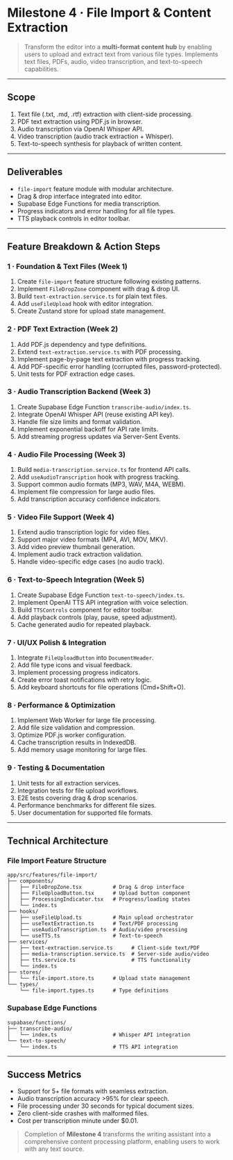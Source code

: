 # Milestone 4 · File Import & Content Extraction

> Transform the editor into a **multi-format content hub** by enabling users to upload and extract text from various file types. Implements text files, PDFs, audio, video transcription, and text-to-speech capabilities.

---

## Scope
1. Text file (.txt, .md, .rtf) extraction with client-side processing.
2. PDF text extraction using PDF.js in browser.
3. Audio transcription via OpenAI Whisper API.
4. Video transcription (audio track extraction + Whisper).
5. Text-to-speech synthesis for playback of written content.

---

## Deliverables
- `file-import` feature module with modular architecture.
- Drag & drop interface integrated into editor.
- Supabase Edge Functions for media transcription.
- Progress indicators and error handling for all file types.
- TTS playback controls in editor toolbar.

---

## Feature Breakdown & Action Steps

### 1 · Foundation & Text Files (Week 1)
1. Create `file-import` feature structure following existing patterns.
2. Implement `FileDropZone` component with drag & drop UI.
3. Build `text-extraction.service.ts` for plain text files.
4. Add `useFileUpload` hook with editor integration.
5. Create Zustand store for upload state management.

### 2 · PDF Text Extraction (Week 2)
1. Add PDF.js dependency and type definitions.
2. Extend `text-extraction.service.ts` with PDF processing.
3. Implement page-by-page text extraction with progress tracking.
4. Add PDF-specific error handling (corrupted files, password-protected).
5. Unit tests for PDF extraction edge cases.

### 3 · Audio Transcription Backend (Week 3)
1. Create Supabase Edge Function `transcribe-audio/index.ts`.
2. Integrate OpenAI Whisper API (reuse existing API key).
3. Handle file size limits and format validation.
4. Implement exponential backoff for API rate limits.
5. Add streaming progress updates via Server-Sent Events.

### 4 · Audio File Processing (Week 3)
1. Build `media-transcription.service.ts` for frontend API calls.
2. Add `useAudioTranscription` hook with progress tracking.
3. Support common audio formats (MP3, WAV, M4A, WEBM).
4. Implement file compression for large audio files.
5. Add transcription accuracy confidence indicators.

### 5 · Video File Support (Week 4)
1. Extend audio transcription logic for video files.
2. Support major video formats (MP4, AVI, MOV, MKV).
3. Add video preview thumbnail generation.
4. Implement audio track extraction validation.
5. Handle video-specific edge cases (no audio track).

### 6 · Text-to-Speech Integration (Week 5)
1. Create Supabase Edge Function `text-to-speech/index.ts`.
2. Implement OpenAI TTS API integration with voice selection.
3. Build `TTSControls` component for editor toolbar.
4. Add playback controls (play, pause, speed adjustment).
5. Cache generated audio for repeated playback.

### 7 · UI/UX Polish & Integration
1. Integrate `FileUploadButton` into `DocumentHeader`.
2. Add file type icons and visual feedback.
3. Implement processing progress indicators.
4. Create error toast notifications with retry logic.
5. Add keyboard shortcuts for file operations (Cmd+Shift+O).

### 8 · Performance & Optimization
1. Implement Web Worker for large file processing.
2. Add file size validation and compression.
3. Optimize PDF.js worker configuration.
4. Cache transcription results in IndexedDB.
5. Add memory usage monitoring for large files.

### 9 · Testing & Documentation
1. Unit tests for all extraction services.
2. Integration tests for file upload workflows.
3. E2E tests covering drag & drop scenarios.
4. Performance benchmarks for different file sizes.
5. User documentation for supported file formats.

---

## Technical Architecture

### File Import Feature Structure
```
app/src/features/file-import/
├── components/
│   ├── FileDropZone.tsx          # Drag & drop interface
│   ├── FileUploadButton.tsx      # Upload button component
│   ├── ProcessingIndicator.tsx   # Progress/loading states
│   └── index.ts
├── hooks/
│   ├── useFileUpload.ts          # Main upload orchestrator
│   ├── useTextExtraction.ts      # Text/PDF processing
│   ├── useAudioTranscription.ts  # Audio/video processing
│   └── useTTS.ts                 # Text-to-speech
├── services/
│   ├── text-extraction.service.ts      # Client-side text/PDF
│   ├── media-transcription.service.ts  # Server-side audio/video
│   ├── tts.service.ts                  # TTS functionality
│   └── index.ts
├── stores/
│   └── file-import.store.ts      # Upload state management
└── types/
    └── file-import.types.ts      # Type definitions
```

### Supabase Edge Functions
```
supabase/functions/
├── transcribe-audio/
│   └── index.ts                  # Whisper API integration
└── text-to-speech/
    └── index.ts                  # TTS API integration
```

---

## Success Metrics
- Support for 5+ file formats with seamless extraction.
- Audio transcription accuracy >95% for clear speech.
- File processing under 30 seconds for typical document sizes.
- Zero client-side crashes with malformed files.
- Cost per transcription minute under $0.01.

> Completion of **Milestone 4** transforms the writing assistant into a comprehensive content processing platform, enabling users to work with any text source. 
